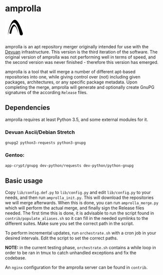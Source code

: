 amprolla
========

<img src="contrib/amprolla.png" width="64">

amprolla is an apt repository merger originally intended for use with
the [Devuan](https://devuan.org) infrastructure. This version is the
third iteration of the software. The original version of amprolla was
not performing well in terms of speed, and the second version was never
finished - therefore this version has emerged.

amprolla is a tool that will merge a number of different apt-based
repositories into one, while giving control over (not) including given
packages, architectures, or any specific package metadata. Upon completing
the merge, amprolla will generate and optionally create GnuPG signatures
of the according `Release` files.


Dependencies
------------

amprolla requires at least Python 3.5, and some external modules for it.

### Devuan Ascii/Debian Stretch

```
gnupg2 python3-requests python3-gnupg
```

### Gentoo:

```
app-crypt/gnupg dev-python/requests dev-python/python-gnupg
```


Basic usage
-----------

Copy `lib/config.def.py` to `lib/config.py` and edit `lib/config.py` to
your needs, and then run `amprolla_init.py`. This will download the
repositories we will merge afterwards. When this is done, you can run
`amprolla_merge.py` which will perform the actual merge, and finally
sign the Release files needed. The first time this is done, it is
advisable to run the script found in `contrib/populate_aliases.sh` so
it can fill in the needed symlinks to the different suites. Make sure
you set the correct path in the script.

To perform incremental updates, run `orchestrate.sh` with a cron job
in your desired intervals. Edit the script to set the correct paths.

**NOTE:** in the current testing phase, `orchestrate.sh` contains a while
loop in order to be ran in tmux to catch unhandled exceptions and fix
the codebase.

An `nginx` configuration for the amprolla server can be found in
`contrib`.
